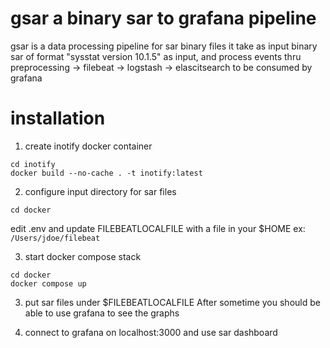 # gsar a binary sar to grafana pipeline

gsar is a data processing pipeline for sar binary files
it take as input binary sar of format "sysstat version 10.1.5"
as input, and process events thru preprocessing -> filebeat -> logstash -> elascitsearch 
to be consumed by grafana

# installation

1) create inotify docker container
```
cd inotify
docker build --no-cache . -t inotify:latest
```

2) configure input directory for sar files
```
cd docker
```
edit .env and update FILEBEATLOCALFILE with a file in your $HOME
ex: `/Users/jdoe/filebeat`

3) start docker compose stack
```
cd docker
docker compose up
```

3) put sar files under $FILEBEATLOCALFILE
After sometime you should be able to use grafana to see the graphs

4) connect to grafana on localhost:3000 and use sar dashboard

